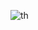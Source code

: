 ![th](https://github.com/CarloDaRomadev/CarloDaRomadev/assets/135441131/791a9616-f09c-4e6a-8f7b-8943c88423c7)
